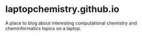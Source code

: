 # laptopchemistry.github.io
A place to blog about interesting computational chemistry and cheminformatics topics on a laptop.

